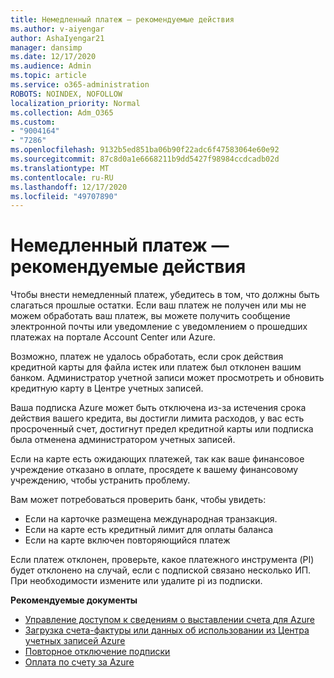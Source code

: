 ```yaml
---
title: Немедленный платеж — рекомендуемые действия
ms.author: v-aiyengar
author: AshaIyengar21
manager: dansimp
ms.date: 12/17/2020
ms.audience: Admin
ms.topic: article
ms.service: o365-administration
ROBOTS: NOINDEX, NOFOLLOW
localization_priority: Normal
ms.collection: Adm_O365
ms.custom:
- "9004164"
- "7286"
ms.openlocfilehash: 9132b5ed851ba06b90f22adc6f47583064e60e92
ms.sourcegitcommit: 87c8d0a1e6668211b9dd5427f98984ccdcadb02d
ms.translationtype: MT
ms.contentlocale: ru-RU
ms.lasthandoff: 12/17/2020
ms.locfileid: "49707890"
---
```

# <a name="make-immediate-payment---recommended-steps"></a>Немедленный платеж — рекомендуемые действия

Чтобы внести немедленный платеж, убедитесь в том, что должны быть слагаться прошлые остатки. Если ваш платеж не получен или мы не можем обработать ваш платеж, вы можете получить сообщение электронной почты или уведомление с уведомлением о прошедших платежах на портале Account Center или Azure. 

Возможно, платеж не удалось обработать, если срок действия кредитной карты для файла истек или платеж был отклонен вашим банком. Администратор учетной записи может просмотреть и обновить кредитную карту в Центре учетных записей. 

Ваша подписка Azure может быть отключена из-за истечения срока действия вашего кредита, вы достигли лимита расходов, у вас есть просроченный счет, достигнут предел кредитной карты или подписка была отменена администратором учетных записей.  

Если на карте есть ожидающих платежей, так как ваше финансовое учреждение отказано в оплате, просядете к вашему финансовому учреждению, чтобы устранить проблему.  

Вам может потребоваться проверить банк, чтобы увидеть:

- Если на карточке размещена международная транзакция. 
- Если на карте есть кредитный лимит для оплаты баланса 
- Если на карте включен повторяющийся платеж 

Если платеж отклонен, проверьте, какое платежного инструмента (PI) будет отклонено на случай, если с подпиской связано несколько ИП. При необходимости измените или удалите pi из подписки. 

**Рекомендуемые документы** 

- [Управление доступом к сведениям о выставлении счета для Azure](https://docs.microsoft.com/azure/billing/billing-manage-access?WT.mc_id=Portal-Microsoft_Azure_Support)
- [Загрузка счета-фактуры или данных об использовании из Центра учетных записей Azure](https://docs.microsoft.com/azure/billing/billing-download-azure-invoice-daily-usage-date?WT.mc_id=Portal-Microsoft_Azure_Support)
- [Повторное отключение подписки](https://docs.microsoft.com/azure/billing/billing-subscription-become-disable?WT.mc_id=Portal-Microsoft_Azure_Support)
- [Оплата по счету за Azure](https://docs.microsoft.com/azure/cost-management-billing/manage/pay-by-invoice) 